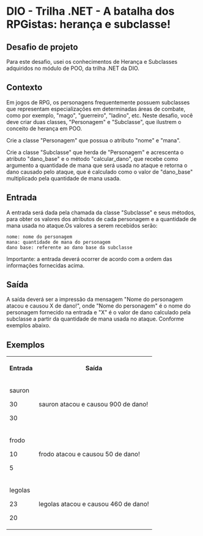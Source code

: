 # DIO - Trilha .NET - A batalha dos RPGistas: herança e subclasse!

## Desafio de projeto
Para este desafio, usei os conhecimentos de Herança e Subclasses adquiridos no módulo de POO, da trilha .NET da DIO.

## Contexto
Em jogos de RPG, os personagens frequentemente possuem subclasses que representam especializações em determinadas áreas de combate, como por exemplo, "mago", "guerreiro", "ladino", etc. Neste desafio, você deve criar duas classes, "Personagem" e "Subclasse", que ilustrem o conceito de herança em POO.

Crie a classe "Personagem" que possua o atributo "nome" e "mana".

Crie a classe "Subclasse" que herda de "Personagem" e acrescenta o atributo "dano_base" e o método "calcular_dano", que recebe como argumento a quantidade de mana que será usada no ataque e retorna o dano causado pelo ataque, que é calculado como o valor de "dano_base" multiplicado pela quantidade de mana usada.

## Entrada
A entrada será dada pela chamada da classe "Subclasse" e seus métodos, para obter os valores dos atributos de cada personagem e a quantidade de mana usada no ataque.Os valores a serem recebidos serão:

    nome: nome do personagem
    mana: quantidade de mana do personagem
    dano base: referente ao dano base da subclasse

Importante: a entrada deverá ocorrer de acordo com a ordem das informações fornecidas acima.

## Saída
A saída deverá ser a impressão da mensagem "Nome do personagem atacou e causou X de dano!", onde "Nome do personagem" é o nome do personagem fornecido na entrada e "X" é o valor de dano calculado pela subclasse a partir da quantidade de mana usada no ataque. Conforme exemplos abaixo.


 ## <a name="Exemplos"></a> Exemplos
<table>
<th><p>Entrada</h3></>
 <th><p>Saída</p></th>
  <tr>
      <td>
        <p>sauron</p>
        <p>30</p>
        <p>30</p>
      </td>
      <td>
        <p>sauron atacou e causou 900 de dano!</p>
      </td>
  </tr>
  <tr>
      <td>
        <p>frodo</p>
        <p>10</p>
        <p>5</p>
      </td>
      <td>
        <p>frodo atacou e causou 50 de dano!</p>
      </td>
  </tr>
  <tr>
      <td>
        <p>legolas</p>
        <p>23</p>
        <p>20</p>
      </td>
      <td>
        <p>legolas atacou e causou 460 de dano!</p>
      </td>
  </tr>
</table>
